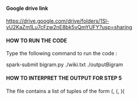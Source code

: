 #### Google drive link

https://drive.google.com/drive/folders/1Sl-vU2KaZm1Lu7cFzw2nE8bk5vQmYUFY?usp=sharing

#### HOW TO RUN THE CODE

Type the following command to run the code :

spark-submit bigram.py ./wiki.txt ./outputBigram

#### HOW TO INTERPRET THE OUTPUT FOR STEP 5

The file contains a list of tuples of the form (<bigram while ignoring the letter case and non-alphabetic characters>, (<frequency of the bigram>, <Conditional Probability of the Bigram>)(
